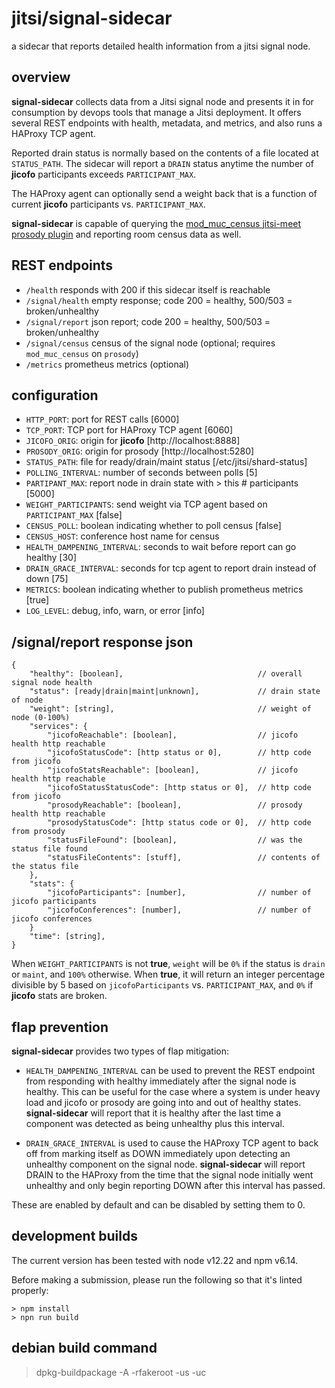 # jitsi/signal-sidecar
a sidecar that reports detailed health information from a jitsi signal node.

## overview
**signal-sidecar** collects data from a Jitsi signal node and presents it in
for consumption by devops tools that manage a Jitsi deployment. It offers
several REST endpoints with health, metadata, and metrics, and also runs a
HAProxy TCP agent.

Reported drain status is normally based on the contents of a file located at
`STATUS_PATH`. The sidecar will report a `DRAIN` status anytime the number of
**jicofo** participants exceeds `PARTICIPANT_MAX`.

The HAProxy agent can optionally send a weight back that is a function of
current **jicofo** participants vs. `PARTICIPANT_MAX`.

**signal-sidecar** is capable of querying the
[mod_muc_census jitsi-meet prosody plugin](https://github.com/jitsi/jitsi-meet/blob/master/resources/prosody-plugins/mod_muc_census.lua)
and reporting room census data as well.

## REST endpoints

* `/health` responds with 200 if this sidecar itself is reachable
* `/signal/health` empty response; code 200 = healthy, 500/503 = broken/unhealthy
* `/signal/report` json report; code 200 = healthy, 500/503 = broken/unhealthy
* `/signal/census` census of the signal node (optional; requires `mod_muc_census` on `prosody`)
* `/metrics` prometheus metrics (optional)

## configuration

* `HTTP_PORT`: port for REST calls [6000]
* `TCP_PORT`: TCP port for HAProxy TCP agent [6060]
* `JICOFO_ORIG`: origin for **jicofo** [http://localhost:8888]
* `PROSODY_ORIG`: origin for prosody [http://localhost:5280]
* `STATUS_PATH`: file for ready/drain/maint status [/etc/jitsi/shard-status]
* `POLLING_INTERVAL`: number of seconds between polls [5]
* `PARTIPANT_MAX`: report node in drain state with > this # participants [5000]
* `WEIGHT_PARTICIPANTS`: send weight via TCP agent based on `PARTICIPANT_MAX` [false]
* `CENSUS_POLL`: boolean indicating whether to poll census [false]
* `CENSUS_HOST`: conference host name for census
* `HEALTH_DAMPENING_INTERVAL`: seconds to wait before report can go healthy [30]
* `DRAIN_GRACE_INTERVAL`: seconds for tcp agent to report drain instead of down [75]
* `METRICS`: boolean indicating whether to publish prometheus metrics [true]
* `LOG_LEVEL`: debug, info, warn, or error [info]

## /signal/report response json

```
{
    "healthy": [boolean],                              // overall signal node health
    "status": [ready|drain|maint|unknown],             // drain state of node
    "weight": [string],                                // weight of node (0-100%)
    "services": {
        "jicofoReachable": [boolean],                  // jicofo health http reachable
        "jicofoStatusCode": [http status or 0],        // http code from jicofo
        "jicofoStatsReachable": [boolean],             // jicofo health http reachable
        "jicofoStatusStatusCode": [http status or 0],  // http code from jicofo
        "prosodyReachable": [boolean],                 // prosody health http reachable
        "prosodyStatusCode": [http status code or 0],  // http code from prosody
        "statusFileFound": [boolean],                  // was the status file found
        "statusFileContents": [stuff],                 // contents of the status file
    },
    "stats": {
        "jicofoParticipants": [number],                // number of jicofo participants
        "jicofoConferences": [number],                 // number of jicofo conferences
    }
    "time": [string],
}
```

When `WEIGHT_PARTICIPANTS` is not **true**, `weight` will be `0%` if the status
is `drain` or `maint`, and `100%` otherwise. When **true**, it will return
an integer percentage divisible by 5 based on `jicofoParticipants` vs.
`PARTICIPANT_MAX`, and `0%` if **jicofo** stats are broken. 

## flap prevention

**signal-sidecar** provides two types of flap mitigation:

* `HEALTH_DAMPENING_INTERVAL` can be used to prevent the REST endpoint from
  responding with healthy immediately after the signal node is healthy. This can
  be useful for the case where a system is under heavy load and jicofo or
  prosody are going into and out of healthy states. **signal-sidecar** will
  report that it is healthy after the last time a component was detected as
  being unhealthy plus this interval.

* `DRAIN_GRACE_INTERVAL` is used to cause the HAProxy TCP agent to back off from
  marking itself as DOWN immediately upon detecting an unhealthy component on the
  signal node. **signal-sidecar** will report DRAIN to the HAProxy from the time
  that the signal node initially went unhealthy and only begin reporting DOWN
  after this interval has passed.

These are enabled by default and can be disabled by setting them to 0.

## development builds

The current version has been tested with node v12.22 and npm v6.14.

Before making a submission, please run the following so that it's linted properly:
```
> npm install
> npn run build
```

## debian build command

> dpkg-buildpackage -A -rfakeroot -us -uc
